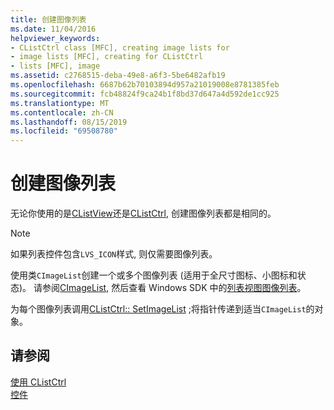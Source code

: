 ```yaml
---
title: 创建图像列表
ms.date: 11/04/2016
helpviewer_keywords:
- CListCtrl class [MFC], creating image lists for
- image lists [MFC], creating for CListCtrl
- lists [MFC], image
ms.assetid: c2768515-deba-49e8-a6f3-5be6482afb19
ms.openlocfilehash: 6687b62b70103894d957a21019008e8781385feb
ms.sourcegitcommit: fcb48824f9ca24b1f8bd37d647a4d592de1cc925
ms.translationtype: MT
ms.contentlocale: zh-CN
ms.lasthandoff: 08/15/2019
ms.locfileid: "69508780"
---
```

# <a name="creating-the-image-lists"></a>创建图像列表

无论你使用的是[CListView](../mfc/reference/clistview-class.md)还是[CListCtrl](../mfc/reference/clistctrl-class.md), 创建图像列表都是相同的。

> [!NOTE]
>  如果列表控件包含`LVS_ICON`样式, 则仅需要图像列表。

使用类`CImageList`创建一个或多个图像列表 (适用于全尺寸图标、小图标和状态)。 请参阅[CImageList](../mfc/reference/cimagelist-class.md), 然后查看 Windows SDK 中的[列表视图图像列表](/windows/win32/Controls/using-list-view-controls)。

为每个图像列表调用[CListCtrl:: SetImageList](../mfc/reference/clistctrl-class.md#setimagelist) ;将指针传递到适当`CImageList`的对象。

## <a name="see-also"></a>请参阅

[使用 CListCtrl](../mfc/using-clistctrl.md)<br/>
[控件](../mfc/controls-mfc.md)
